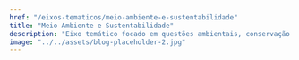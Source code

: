 ```yaml
---
href: "/eixos-tematicos/meio-ambiente-e-sustentabilidade"
title: "Meio Ambiente e Sustentabilidade"
description: "Eixo temático focado em questões ambientais, conservação da natureza e práticas sustentáveis."
image: "../../assets/blog-placeholder-2.jpg"
---
```

